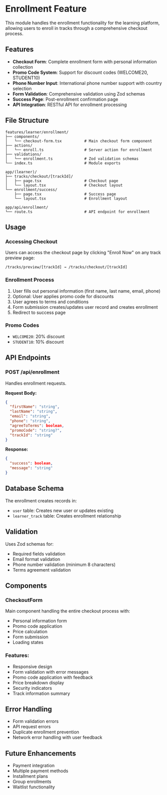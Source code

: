 # Enrollment Feature

This module handles the enrollment functionality for the learning platform, allowing users to enroll in tracks through a comprehensive checkout process.

## Features

- **Checkout Form**: Complete enrollment form with personal information collection
- **Promo Code System**: Support for discount codes (WELCOME20, STUDENT10)
- **Phone Number Input**: International phone number support with country selection
- **Form Validation**: Comprehensive validation using Zod schemas
- **Success Page**: Post-enrollment confirmation page
- **API Integration**: RESTful API for enrollment processing

## File Structure

```
features/learner/enrollment/
├── components/
│   └── checkout-form.tsx          # Main checkout form component
├── actions/
│   └── enroll.ts                  # Server action for enrollment
├── validations/
│   └── enrollment.ts              # Zod validation schemas
└── index.ts                       # Module exports

app/(learner)/
├── tracks/checkout/[trackId]/
│   ├── page.tsx                   # Checkout page
│   └── layout.tsx                 # Checkout layout
└── enrollment/success/
    ├── page.tsx                   # Success page
    └── layout.tsx                 # Enrollment layout

app/api/enrollment/
└── route.ts                       # API endpoint for enrollment
```

## Usage

### Accessing Checkout

Users can access the checkout page by clicking "Enroll Now" on any track preview page:

```
/tracks/preview/[trackId] → /tracks/checkout/[trackId]
```

### Enrollment Process

1. User fills out personal information (first name, last name, email, phone)
2. Optional: User applies promo code for discounts
3. User agrees to terms and conditions
4. Form submission creates/updates user record and creates enrollment
5. Redirect to success page

### Promo Codes

- `WELCOME20`: 20% discount
- `STUDENT10`: 10% discount

## API Endpoints

### POST /api/enrollment

Handles enrollment requests.

**Request Body:**

```json
{
  "firstName": "string",
  "lastName": "string",
  "email": "string",
  "phone": "string",
  "agreeToTerms": boolean,
  "promoCode": "string?",
  "trackId": "string"
}
```

**Response:**

```json
{
  "success": boolean,
  "message": "string"
}
```

## Database Schema

The enrollment creates records in:

- `user` table: Creates new user or updates existing
- `learner_track` table: Creates enrollment relationship

## Validation

Uses Zod schemas for:

- Required fields validation
- Email format validation
- Phone number validation (minimum 8 characters)
- Terms agreement validation

## Components

### CheckoutForm

Main component handling the entire checkout process with:

- Personal information form
- Promo code application
- Price calculation
- Form submission
- Loading states

### Features:

- Responsive design
- Form validation with error messages
- Promo code application with feedback
- Price breakdown display
- Security indicators
- Track information summary

## Error Handling

- Form validation errors
- API request errors
- Duplicate enrollment prevention
- Network error handling with user feedback

## Future Enhancements

- Payment integration
- Multiple payment methods
- Installment plans
- Group enrollments
- Waitlist functionality
